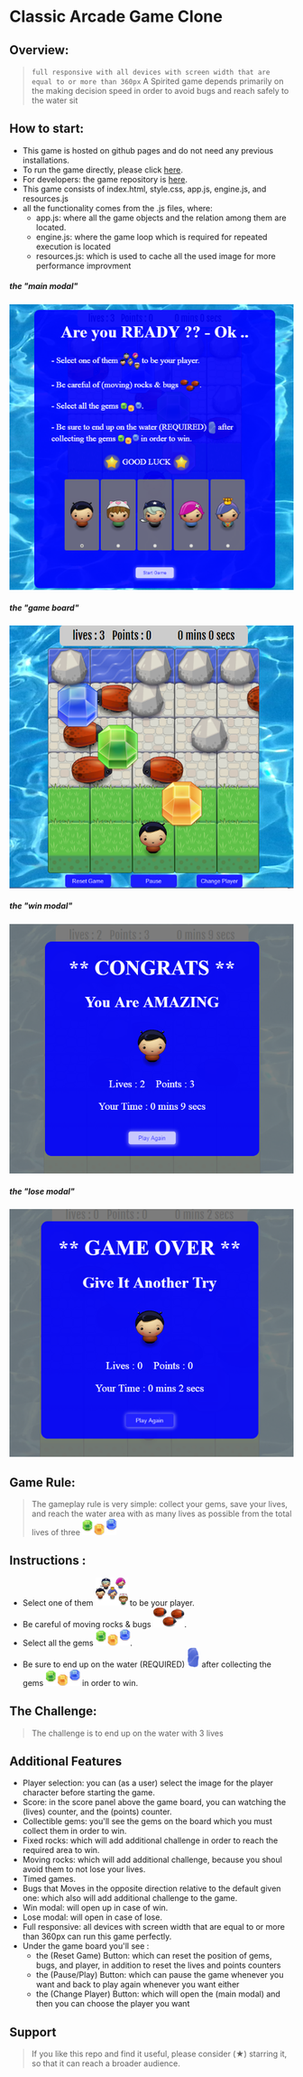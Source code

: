# Classic Arcade Game Clone
## Overview:
> `full responsive with all devices with screen width that are equal to or more than 360px`
A Spirited game depends primarily on the making decision speed in order to avoid bugs and reach safely to the water sit

## How to start:
   - This game is hosted on github pages and do not need any previous installations.
   - To run the game directly, please click [here]().
   - For developers: the game repository is [here]().
   - This game consists of index.html, style.css, app.js, engine.js, and resources.js
   - all the functionality comes from the .js files, where:
     - app.js: where all the game objects and the relation among them are located.
     - engine.js: where the game loop which is required for repeated execution is located
     - resources.js: which is used to cache all the used image for more performance improvment
         
##### the "main modal"
 ![main modal](images/mainModal.png)
 
##### the "game board"
 ![game board](images/gameBoard.png)

##### the "win modal"
 ![win modal](images/winModal.png)
 
##### the "lose modal"
 ![lose modal](images/loseModal.png)
 
## Game Rule:
>The gameplay rule is very simple: collect your gems, save your lives, and reach the water area with as many lives as possible from the total lives of three
![gems photo](images/items.png)
## Instructions :
   - Select one of them  ![players picture](images/players.png)  to be your player.
  - Be careful of  moving rocks & bugs ![enemies photo](images/enemies.png).
  - Select all the gems ![gems photo](images/items.png).
  - Be sure to end up on the water (REQUIRED) ![river photo](images/river.png)  after collecting the gems ![gems photo](images/items.png) in order to win.
  
## The Challenge:
> The challenge is to end up on the water with 3 lives 

## Additional Features
   - Player selection: you can (as a user)  select the image for the player character before starting the game.
   - Score: in the score panel above the game board, you can watching the (lives) counter, and the (points) counter.
   - Collectible gems: you'll see the gems on the board which you must collect them in order to win.
   - Fixed rocks: which will add additional challenge in order to reach the required area to win.
   - Moving rocks: which will add additional challenge, because you shoul avoid them to not lose your lives.
   - Timed games.
   - Bugs that Moves in the opposite direction relative to the default given one:
     which also will add additional challenge to the game.
   - Win modal: will open up in case of win.
   - Lose modal: will open in case of lose.
   - Full responsive: all devices with screen width that are equal to or more than 360px can run this game perfectly.    
   - Under the game board you'll see :
     - the (Reset Game) Button: which can reset the position of gems, bugs, and player, in addition to reset the 
      lives and points counters
     - the (Pause/Play) Button: which can pause the game whenever you want and back to play again whenever you want either
     - the (Change Player) Button: which will open the (main modal) and then you can choose the player you want


## Support
> If you like this repo and find it useful, please consider (★) starring it, so that it can reach a broader audience.
